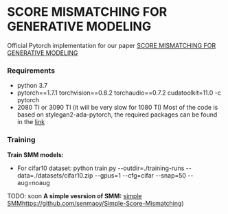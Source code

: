 # SCORE MISMATCHING FOR GENERATIVE MODELING

Official Pytorch implementation for our paper [SCORE MISMATCHING FOR GENERATIVE MODELING](https://arxiv.org/abs/2309.11043) 


### Requirements
- python 3.7
- pytorch==1.7.1 torchvision==0.8.2 torchaudio==0.7.2 cudatoolkit=11.0 -c pytorch
- 2080 TI or 3090 TI (it will be very slow for 1080 TI)
Most of the code is based on stylegan2-ada-pytorch, the required packages can be found in the [link](https://github.com/NVlabs/stylegan2-ada-pytorch)
### Training

**Train SMM models:**
  - For cifar10 dataset: python train.py --outdir=./training-runs --data=./datasets/cifar10.zip --gpus=1 --cfg=cifar --snap=50 --aug=noaug
  
TODO: soon
**A simple vesrsion of SMM:**
[simple SMM](https://github.com/senmaoy/Simple-Score-Mismatching)https://github.com/senmaoy/Simple-Score-Mismatching) 

